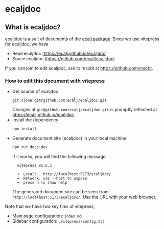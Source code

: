 # ecaljdoc

## What is ecaljdoc?
ecaljdoc is a suit of documents of the [ecalj package](https://github.com/tkotani/ecalj/). Since we use vitepress for ecaljdoc, we have 
* Read  ecaljdoc  (https://ecalj.github.io/ecaljdoc)
* Souce ecaljdoc  (https://github.com/ecalj/ecaljdoc)

If you can join to edit ecaljdoc, ask to msobt at https://github.com/msobt.

### How to edit this document with vitepress

- Get source of ecaljdoc
  ```
  git clone git@github.com:ecalj/ecaljdoc.git
  ```
  Changes at `git@github.com:ecalj/ecaljdoc.git` is promptly reflected at https://ecalj.github.io/ecaljdoc
- Install the dependency
  ```bash
  npm install
  ```
- Generate document site (ecaljdoc) in your local machine
  ```bash
  npm run docs:dev
  ```
  If it works, you will find the following message
  ```
    vitepress v1.6.3

    ➜  Local:   http://localhost:5173/ecaljdoc/
    ➜  Network: use --host to expose
    ➜  press h to show help
  ``` 
  The generated document site can be seen from `http://localhost:5173/ecaljdoc/`. Use the URL with your web browser.

Note that we have two key files of vitepress;  
- Main page configuration: `index.md`
- Sidebar configuration: `.vitepress/config.mts`
